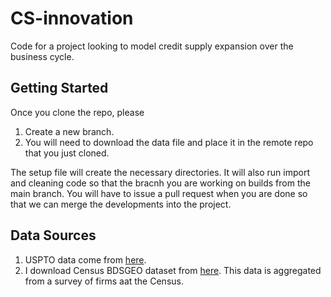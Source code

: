 # CS-innovation
Code for a project looking to model credit supply expansion over the business cycle.

## Getting Started
Once you clone the repo, please 
1. Create a new branch.
2. You will need to download the data file and place it in the remote repo that you just cloned.

The setup file will create the necessary directories. It will also run import and cleaning code so that
the bracnh you are working on builds from the main branch. You will have to issue a pull request when you are done
so that we can merge the developments into the project.

## Data Sources
1. USPTO data come from [here](https://www.uspto.gov/ip-policy/economic-research/research-datasets/patent-assignment-dataset).
2. I download Census BDSGEO dataset from [here](https://data.census.gov/table?t=Business%20Dynamics&g=010XX00US$0400000). This
data is aggregated from a survey of firms aat the Census.
